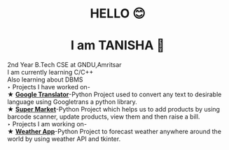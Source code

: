 <h1 align="center">HELLO 😊</h1>
<h1 align="center">I am TANISHA 💎 </h1>




2nd Year B.Tech CSE at GNDU,Amritsar <br />
I am currently learning C/C++ <br />
Also learning about DBMS <br />
‣ Projects I have worked on- <br />
   ★ [**Google Translator**](https://github.com/TanishaSharma25/Google-Translator)-Python Project used to convert any text to desirable language using Googletrans a python library. <br />
   ★ [**Super Market**](https://github.com/TanishaSharma25/Super-Market)-Python Project which helps us to add products by using barcode scanner, update products, view them and then raise a bill. <br />
‣ Projects I am working on- <br />
   ★ [**Weather App**](https://github.com/TanishaSharma25/Weather)-Python Project to forecast weather anywhere around the world by using weather API and tkinter. <br />


